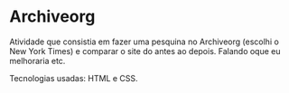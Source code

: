 # Archiveorg

Atividade que consistia em fazer uma pesquina no Archiveorg (escolhi o New York Times) e comparar o site do antes ao depois. Falando oque eu melhoraria etc.

Tecnologias usadas: HTML e CSS.

